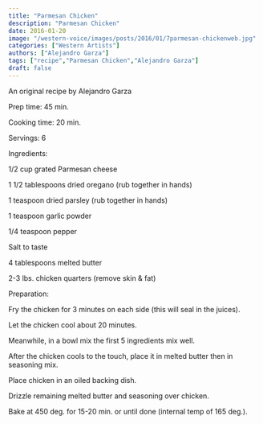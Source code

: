 ```yaml
---
title: "Parmesan Chicken"
description: "Parmesan Chicken"
date: 2016-01-20
image: "/western-voice/images/posts/2016/01/7parmesan-chickenweb.jpg"
categories: ["Western Artists"]
authors: ["Alejandro Garza"]
tags: ["recipe","Parmesan Chicken","Alejandro Garza"]
draft: false
---
```

An original recipe by Alejandro Garza

Prep time: 45 min.

Cooking time: 20 min.

Servings: 6

Ingredients:

1/2 cup grated Parmesan cheese

1 1/2 tablespoons dried oregano (rub together in hands)

1 teaspoon dried parsley (rub together in hands)

1 teaspoon garlic powder

1/4 teaspoon pepper

Salt to taste

4 tablespoons melted butter

2-3 lbs. chicken quarters (remove skin & fat)

Preparation:

Fry the chicken for 3 minutes on each side (this will seal in the juices).

Let the chicken cool about 20 minutes.

Meanwhile, in a bowl mix the first 5 ingredients mix well.

After the chicken cools to the touch, place it in melted butter then in seasoning mix.

Place chicken in an oiled backing dish.

Drizzle remaining melted butter and seasoning over chicken.

Bake at 450 deg. for 15-20 min. or until done (internal temp of 165 deg.).
